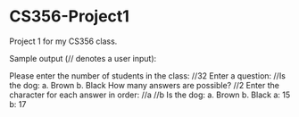 # CS356-Project1
Project 1 for my CS356 class.

Sample output (// denotes a user input):

Please enter the number of students in the class: 
//32
Enter a question: 
//Is the dog: a. Brown b. Black
How many answers are possible? 
//2
Enter the character for each answer in order: 
//a
//b
Is the dog: a. Brown b. Black
a: 15
b: 17
